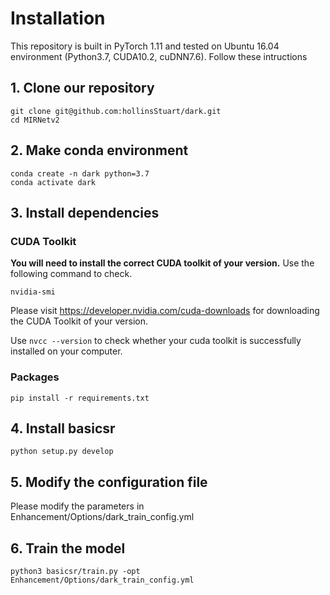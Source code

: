 # Installation

This repository is built in PyTorch 1.11 and tested on Ubuntu 16.04 environment (Python3.7, CUDA10.2, cuDNN7.6).
Follow these intructions

## 1. Clone our repository
```shell
git clone git@github.com:hollinsStuart/dark.git
cd MIRNetv2
```

## 2. Make conda environment
```shell
conda create -n dark python=3.7
conda activate dark
```

## 3. Install dependencies
### CUDA Toolkit
**You will need to install the correct CUDA toolkit of your version.** Use the following command to check.
```shell
nvidia-smi
```
Please visit https://developer.nvidia.com/cuda-downloads for downloading the CUDA Toolkit of your version.

Use 
```nvcc --version``` to check whether your cuda toolkit is successfully installed on your computer.

### Packages
```shell
pip install -r requirements.txt
```

## 4. Install basicsr
```shell
python setup.py develop
```


## 5. Modify the configuration file
Please modify the parameters in Enhancement/Options/dark_train_config.yml

## 6. Train the model
```shell
python3 basicsr/train.py -opt Enhancement/Options/dark_train_config.yml
```